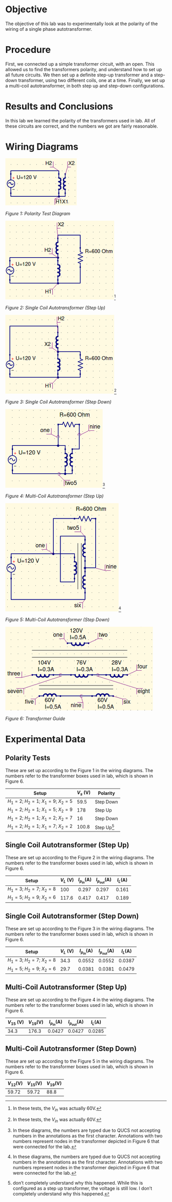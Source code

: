 # Objective

The objective of this lab was to experimentally look at the polarity of the wiring of a single phase autotransformer.

# Procedure

First, we connected up a simple transformer circuit, with an open. This allowed us to find the transformers polarity, and understand how to set up all future circuits. We then set up a definite step-up transformer and a step-down transformer, using two different coils, one at a time. Finally, we set up a multi-coil autotransformer, in both step up and step-down configurations.

# Results and Conclusions

In this lab we learned the polarity of the transformers used in lab. All of these circuits are correct, and the numbers we got are fairly reasonable. 

# Wiring Diagrams

![Figure 1: Polarity Test](lab5.assets/polarityTest.png)

*Figure 1: Polarity Test Diagram*

![](lab5.assets/singleCoilStepUp.png)[^1]

*Figure 2: Single Coil Autotransformer (Step Up)*

![](lab5.assets/singleCoilStepDown.png)[^1]

*Figure 3: Single Coil Autotransformer (Step Down)*

![](lab5.assets/multiCoilStepUp.png)[^2]

*Figure 4: Multi-Coil Autotransformer (Step Up)*

![](lab5.assets/multiCoilStepDown.png)[^2]

*Figure 5: Multi-Coil Autotransformer (Step Down)*

![](lab5.assets/transformerGuide.png)

*Figure 6: Transformer Guide*

[^1]:In these tests, the $V_{in}$ was actually 60V.

[^2]: In these diagrams, the numbers are typed due to QUCS not accepting numbers in the annotations as the first character. Annotations with two numbers represent nodes in the transformer depicted in Figure 6 that were connected for the lab.

# Experimental Data

## Polarity Tests

These are set up according to the Figure 1 in the wiring diagrams. The numbers refer to the transformer boxes used in lab, which is shown in Figure 6. 

| Setup                            | $V_s$ (V) | Polarity    |
| -------------------------------- | --------- | ----------- |
| $H_1=2;\ H_2=1;\ X_1= 9;\ X_2=5$ | $59.5$    | Step Down   |
| $H_1=2;\ H_2=1;\ X_1= 5;\ X_2=9$ | $178$     | Step Up     |
| $H_1=2;\ H_2=1;\ X_1= 2;\ X_2=7$ | $16$      | Step Down   |
| $H_1=2;\ H_2=1;\ X_1= 7;\ X_2=2$ | $100.8$   | Step Up[^3] |

[^3]:don’t completely understand why this happened. While this is configured as a step up transformer, the voltage is still low. I don’t completely understand why this happened.

## Single Coil Autotransformer (Step Up)

These are set up according to the Figure 2 in the wiring diagrams. The numbers refer to the transformer boxes used in lab, which is shown in Figure 6. 

| Setup                     | $V_L$ (V) | $I_{p_{in}}$(A) | $I_{p_{out}}$(A) | $I_L$(A) |
| ------------------------- | --------- | --------------- | ---------------- | -------- |
| $H_1= 3;\ H_2= 7;\ X_2=8$ | $100$     | $0.297$         | $0.297$          | $0.161$  |
| $H_1= 5;\ H_2= 9;\ X_2=6$ | $117.6$   | $0.417$         | $0.417$          | $0.189$  |



## Single Coil Autotransformer (Step Down)

These are set up according to the Figure 3 in the wiring diagrams. The numbers refer to the transformer boxes used in lab, which is shown in Figure 6. 

| Setup                     | $V_L$ (V) | $I_{p_{in}}$(A) | $I_{p_{out}}$(A) | $I_L$(A) |
| ------------------------- | --------- | --------------- | ---------------- | -------- |
| $H_1= 3;\ H_2= 7;\ X_2=8$ | $34.3$    | $0.0552$        | $0.0552$         | $0.0387$ |
| $H_1= 5;\ H_2= 9;\ X_2=6$ | $29.7$    | $0.0381$        | $0.0381$         | $0.0479$ |

## Multi-Coil Autotransformer (Step Up)

These are set up according to the Figure 4 in the wiring diagrams. The numbers refer to the transformer boxes used in lab, which is shown in Figure 6. 

| $V_{15}$ (V) | $V_{19}$(V) | $I_{p_{in}}$(A) | $I_{p_{out}}$(A) | $I_L$(A) |
| ------------ | ----------- | --------------- | ---------------- | -------- |
| $34.3$       | $176.3$     | $0.0427$        | $0.0427$         | $0.0285$ |

## Multi-Coil Autotransformer (Step Down)

These are set up according to the Figure 5 in the wiring diagrams. The numbers refer to the transformer boxes used in lab, which is shown in Figure 6. 

| $V_{12}$(V) | $V_{15}$(V) | $V_{19}$(V) |
| ----------- | ----------- | ----------- |
| $59.72$     | $59.72$     | $88.8$      |

